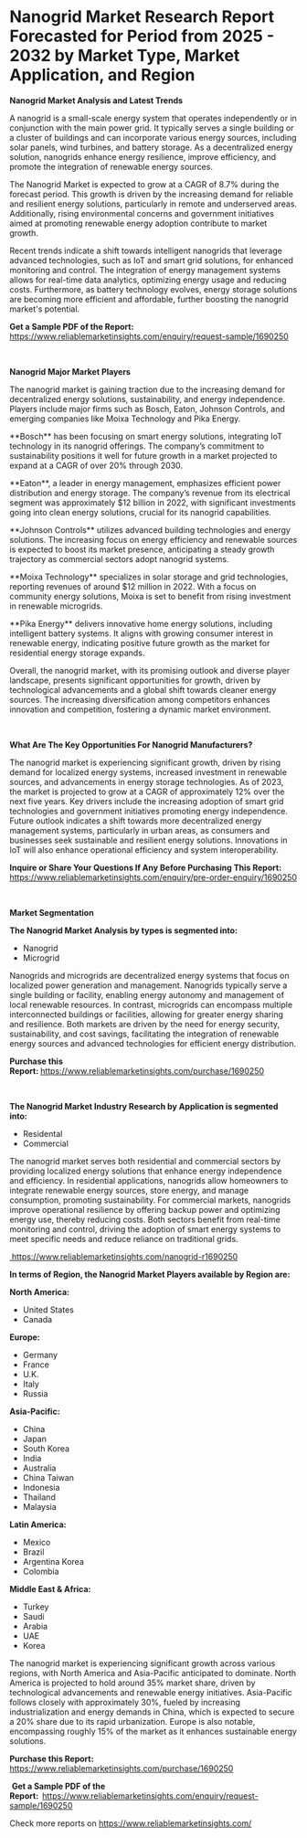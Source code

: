 <p><h1>Nanogrid Market Research Report Forecasted for Period from 2025 -  2032 by Market Type, Market Application, and Region</h1></p><p><strong>Nanogrid Market Analysis and Latest Trends</strong></p>
<p><p>A nanogrid is a small-scale energy system that operates independently or in conjunction with the main power grid. It typically serves a single building or a cluster of buildings and can incorporate various energy sources, including solar panels, wind turbines, and battery storage. As a decentralized energy solution, nanogrids enhance energy resilience, improve efficiency, and promote the integration of renewable energy sources.</p><p>The Nanogrid Market is expected to grow at a CAGR of 8.7% during the forecast period. This growth is driven by the increasing demand for reliable and resilient energy solutions, particularly in remote and underserved areas. Additionally, rising environmental concerns and government initiatives aimed at promoting renewable energy adoption contribute to market growth. </p><p>Recent trends indicate a shift towards intelligent nanogrids that leverage advanced technologies, such as IoT and smart grid solutions, for enhanced monitoring and control. The integration of energy management systems allows for real-time data analytics, optimizing energy usage and reducing costs. Furthermore, as battery technology evolves, energy storage solutions are becoming more efficient and affordable, further boosting the nanogrid market's potential.</p></p>
<p><strong>Get a Sample PDF of the Report:&nbsp;</strong> <a href="https://www.reliablemarketinsights.com/enquiry/request-sample/1690250?utm_campaign=1938&utm_medium=2&utm_source=Github&utm_content=ia&utm_term=07012025&utm_id=nanogrid">https://www.reliablemarketinsights.com/enquiry/request-sample/1690250</a></p>
<p>&nbsp;</p>
<p><strong>Nanogrid Major Market Players</strong></p>
<p><p>The nanogrid market is gaining traction due to the increasing demand for decentralized energy solutions, sustainability, and energy independence. Players include major firms such as Bosch, Eaton, Johnson Controls, and emerging companies like Moixa Technology and Pika Energy.</p><p>**Bosch** has been focusing on smart energy solutions, integrating IoT technology in its nanogrid offerings. The company’s commitment to sustainability positions it well for future growth in a market projected to expand at a CAGR of over 20% through 2030.</p><p>**Eaton**, a leader in energy management, emphasizes efficient power distribution and energy storage. The company’s revenue from its electrical segment was approximately $12 billion in 2022, with significant investments going into clean energy solutions, crucial for its nanogrid capabilities.</p><p>**Johnson Controls** utilizes advanced building technologies and energy solutions. The increasing focus on energy efficiency and renewable sources is expected to boost its market presence, anticipating a steady growth trajectory as commercial sectors adopt nanogrid systems.</p><p>**Moixa Technology** specializes in solar storage and grid technologies, reporting revenues of around $12 million in 2022. With a focus on community energy solutions, Moixa is set to benefit from rising investment in renewable microgrids.</p><p>**Pika Energy** delivers innovative home energy solutions, including intelligent battery systems. It aligns with growing consumer interest in renewable energy, indicating positive future growth as the market for residential energy storage expands.</p><p>Overall, the nanogrid market, with its promising outlook and diverse player landscape, presents significant opportunities for growth, driven by technological advancements and a global shift towards cleaner energy sources. The increasing diversification among competitors enhances innovation and competition, fostering a dynamic market environment.</p></p>
<p>&nbsp;</p>
<p><strong>What Are The Key Opportunities For Nanogrid Manufacturers?</strong></p>
<p><p>The nanogrid market is experiencing significant growth, driven by rising demand for localized energy systems, increased investment in renewable sources, and advancements in energy storage technologies. As of 2023, the market is projected to grow at a CAGR of approximately 12% over the next five years. Key drivers include the increasing adoption of smart grid technologies and government initiatives promoting energy independence. Future outlook indicates a shift towards more decentralized energy management systems, particularly in urban areas, as consumers and businesses seek sustainable and resilient energy solutions. Innovations in IoT will also enhance operational efficiency and system interoperability.</p></p>
<p><strong>Inquire or Share Your Questions If Any Before Purchasing This Report:</strong> <a href="https://www.reliablemarketinsights.com/enquiry/pre-order-enquiry/1690250?utm_campaign=1938&utm_medium=2&utm_source=Github&utm_content=ia&utm_term=07012025&utm_id=nanogrid">https://www.reliablemarketinsights.com/enquiry/pre-order-enquiry/1690250</a></p>
<p>&nbsp;</p>
<p><strong>Market Segmentation</strong></p>
<p><strong>The Nanogrid Market Analysis by types is segmented into:</strong></p>
<p><ul><li>Nanogrid</li><li>Microgrid</li></ul></p>
<p><p>Nanogrids and microgrids are decentralized energy systems that focus on localized power generation and management. Nanogrids typically serve a single building or facility, enabling energy autonomy and management of local renewable resources. In contrast, microgrids can encompass multiple interconnected buildings or facilities, allowing for greater energy sharing and resilience. Both markets are driven by the need for energy security, sustainability, and cost savings, facilitating the integration of renewable energy sources and advanced technologies for efficient energy distribution.</p></p>
<p><strong>Purchase this Report:&nbsp;</strong><a href="https://www.reliablemarketinsights.com/purchase/1690250?utm_campaign=1938&utm_medium=2&utm_source=Github&utm_content=ia&utm_term=07012025&utm_id=nanogrid">https://www.reliablemarketinsights.com/purchase/1690250</a></p>
<p>&nbsp;</p>
<p><strong>The Nanogrid Market Industry Research by Application is segmented into:</strong></p>
<p><ul><li>Residental</li><li>Commercial</li></ul></p>
<p><p>The nanogrid market serves both residential and commercial sectors by providing localized energy solutions that enhance energy independence and efficiency. In residential applications, nanogrids allow homeowners to integrate renewable energy sources, store energy, and manage consumption, promoting sustainability. For commercial markets, nanogrids improve operational resilience by offering backup power and optimizing energy use, thereby reducing costs. Both sectors benefit from real-time monitoring and control, driving the adoption of smart energy systems to meet specific needs and reduce reliance on traditional grids.</p></p>
<p><a href="https://www.reliablemarketinsights.com/nanogrid-r1690250?utm_campaign=1938&utm_medium=2&utm_source=Github&utm_content=ia&utm_term=07012025&utm_id=nanogrid">&nbsp;https://www.reliablemarketinsights.com/nanogrid-r1690250</a></p>
<p><strong>In terms of Region, the Nanogrid Market Players available by Region are:</strong></p>
<p>
    <p> <strong> North America: </strong>
        <ul>
            <li>United States</li>
            <li>Canada</li>
        </ul>
        </p> 
    <p> <strong> Europe: </strong>
        <ul>
            <li>Germany</li>
            <li>France</li>
            <li>U.K.</li>
            <li>Italy</li>
            <li>Russia</li>
        </ul>
        </p> 
    <p> <strong> Asia-Pacific: </strong>
        <ul>
            <li>China</li>
            <li>Japan</li>
            <li>South Korea</li>
            <li>India</li>
            <li>Australia</li>
            <li>China Taiwan</li>
            <li>Indonesia</li>
            <li>Thailand</li>
            <li>Malaysia</li>
        </ul>
        </p> 
    <p> <strong> Latin America: </strong>
        <ul>
            <li>Mexico</li>
            <li>Brazil</li>
            <li>Argentina Korea</li>
            <li>Colombia</li>
        </ul>
        </p> 
    <p> <strong> Middle East & Africa: </strong>
        <ul>
            <li>Turkey</li>
            <li>Saudi</li>
            <li>Arabia</li>
            <li>UAE</li>
            <li>Korea</li>
        </ul>
    </p>
    </p>
<p><p>The nanogrid market is experiencing significant growth across various regions, with North America and Asia-Pacific anticipated to dominate. North America is projected to hold around 35% market share, driven by technological advancements and renewable energy initiatives. Asia-Pacific follows closely with approximately 30%, fueled by increasing industrialization and energy demands in China, which is expected to secure a 20% share due to its rapid urbanization. Europe is also notable, encompassing roughly 15% of the market as it enhances sustainable energy solutions.</p></p>
<p><strong>Purchase this Report: </strong><a href="https://www.reliablemarketinsights.com/purchase/1690250?utm_campaign=1938&utm_medium=2&utm_source=Github&utm_content=ia&utm_term=07012025&utm_id=nanogrid">https://www.reliablemarketinsights.com/purchase/1690250</a></p>
<p>&nbsp;<strong>Get a Sample PDF of the Report:&nbsp;&nbsp;</strong><a href="https://www.reliablemarketinsights.com/enquiry/request-sample/1690250?utm_campaign=1938&utm_medium=2&utm_source=Github&utm_content=ia&utm_term=07012025&utm_id=nanogrid">https://www.reliablemarketinsights.com/enquiry/request-sample/1690250</a></p>
<p><strong></strong></p>
<p>Check more reports on <a href="https://www.reliablemarketinsights.com/?utm_campaign=1938&utm_medium=2&utm_source=Github&utm_content=ia&utm_term=07012025&utm_id=nanogrid">https://www.reliablemarketinsights.com/</a></p>